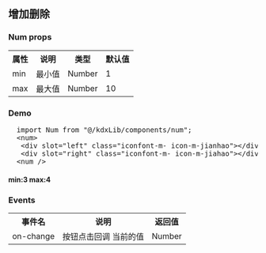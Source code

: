 <style lang="scss">
// Prefix
$css-prefix: kdx-;

// variable
$c0: #212121;
$c1: #ffffff;
$c2: #ff3c29;
$c3: #ff6f29;
$c4: #cccccc;
$c5: transparent;
$c6: #ffd600;
$c7: #e6e7eb;
$c8: #379fff;
$c9: #2f82ff;
$c10: #09c15f;
$c11: #F5F5F5;

// width
$w: 100%;

// function
@function px2rpx($n) {
  @return $n * 1 + px;
}

@mixin wh($size: 0) {
  width: px2rpx($size);
  height: px2rpx($size);
}

// mixin
@mixin height($size: 0) {
  height: px2rpx($size);
  line-height: px2rpx($size);
  // set button border-radius important
  border-radius: px2rpx($size / 2) !important;
}

$num-prefix-cls: $css-prefix + "num-wrap";
.#{$num-prefix-cls} {
  display: flex;
  align-items:center;
  .txt{
    width: px2rpx(36);
    height: px2rpx(18);
    line-height: px2rpx(18);
    background: $c11;
    border-radius: px2rpx(2);
    border:0;
    color: $c0;
    font-weight: bold;
    text-align: center;
    font-size: px2rpx(12);
  }
}

// resize
.h32 {
  @include height(32);
}
.h34 {
  @include height(34);
}
.h40 {
  @include height(40);
}

// background
.bg0 {
  background: linear-gradient(132.57deg, $c2 0%, $c3 94.38%);
}

// padding
.ptb{
  padding: 0 px2rpx(15);
}

// width
.w100{
  width: px2rpx(100);
}

pre{
  color:$c1 !important;
}
</style>
## 增加删除
### Num props
<table>
    <tr>
        <th>属性</th>
        <th>说明</th>
        <th>类型</th>
        <th>默认值</th>
    </tr>
    <tr>
        <td>min</td>
        <td>最小值</td>
        <td>Number</td>
        <td>1</td>
    </tr>
    <tr>
        <td>max</td>
        <td>最大值</td>
        <td>Number</td>
        <td>10</td>
    </tr>
</table>

### Demo
<pre>
  import Num from "@/kdxLib/components/num";
  &lt;num&gt;
   &lt;div slot="left" class="iconfont-m- icon-m-jianhao"&gt;&lt;/div&gt;
   &lt;div slot="right" class="iconfont-m- icon-m-jiahao"&gt;&lt;/div&gt;
  &lt;num /&gt;
</pre>
<rui-num />

#### min:3 max:4
<rui-num :min="3" :max="4" />

### Events
<table>
    <tr>
      <th>事件名</th>
      <th>说明</th>
      <th>返回值</th>
    </tr>
    <tr>
      <td>on-change</td>
      <td>按钮点击回调 当前的值</td>
      <td>Number</td>
    </tr>
</table>
